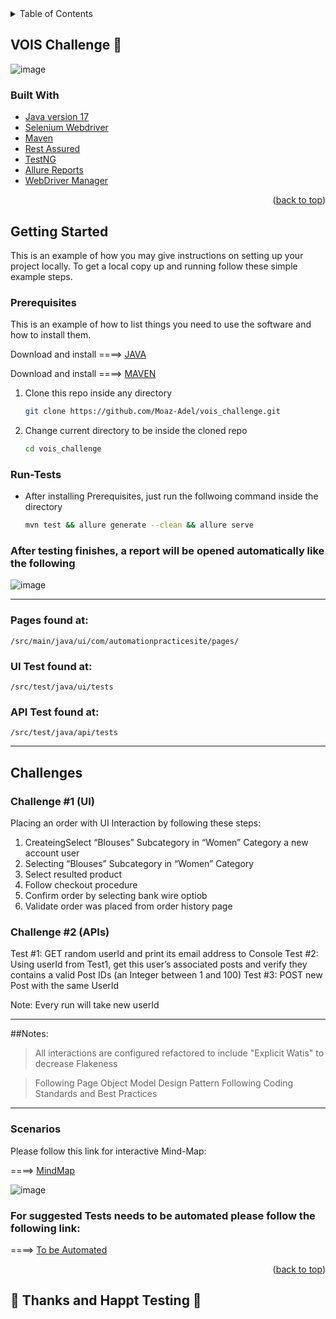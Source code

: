 <div id="top"></div>

<!-- TABLE OF CONTENTS -->
<details>
  <summary>Table of Contents</summary>
  <ol>
    <li>
      <a href="#About-the-Challenge">About The Challenge</a>
      <ul>
        <li><a href="#built-with">Built With</a></li>
      </ul>
    </li>
    <li>
      <a href="#getting-started">Getting Started</a>
      <ul>
        <li><a href="#prerequisites">Prerequisites</a></li>
        <li><a href="#Run-Tests">Run Tests</a></li>
        <li><a href="#Scenarios">Scenarios</a></li>
        <li><a href="#Challenges">Challenges</a></li>
      </ul>
    </li>
  </ol>
</details>



<!-- ABOUT THE PROJECT -->
## VOIS Challenge 🤖

![image](https://user-images.githubusercontent.com/66737098/153053941-a3c0cccc-bfce-47f7-a477-7acc25ae82ed.png)


### Built With

* [Java version 17](https://https://www.java.com/)
* [Selenium Webdriver](https://www.selenium.dev/)
* [Maven](https://maven.apache.org/)
* [Rest Assured](https://rest-assured.io/)
* [TestNG](https://testng.org/)
* [Allure Reports](https://docs.qameta.io/)
* [WebDriver Manager](https://github.com/bonigarcia/webdrivermanager)

<p align="right">(<a href="#top">back to top</a>)</p>



<!-- GETTING STARTED -->
## Getting Started

This is an example of how you may give instructions on setting up your project locally.
To get a local copy up and running follow these simple example steps.

### Prerequisites

This is an example of how to list things you need to use the software and how to install them.

Download and install  ====> [JAVA](https://www.digitalocean.com/community/tutorials/how-to-install-java-with-apt-on-ubuntu-18-04)

Download and install  ====> [MAVEN](https://maven.apache.org/install.html)


1. Clone this repo inside any directory
   ```sh
   git clone https://github.com/Moaz-Adel/vois_challenge.git
   ```
2. Change current directory to be inside the cloned repo
   ```sh
   cd vois_challenge
   ```

### Run-Tests
* After installing Prerequisites, just run the follwoing command inside the directory

   ```sh
   mvn test && allure generate --clean && allure serve
   ```
   
### After testing finishes, a report will be opened automatically like the following

![image](https://user-images.githubusercontent.com/66737098/153090168-10894799-0ba8-41eb-8081-49504141588a.png)

-----------------

### Pages found at:

```
/src/main/java/ui/com/automationpracticesite/pages/
```

### UI Test found at:

```
/src/test/java/ui/tests
```


### API Test found at:

```
/src/test/java/api/tests
```
------------------


## Challenges

### Challenge #1 (UI)
  Placing an order with UI Interaction by following these steps:
  
  1. CreateingSelect “Blouses” Subcategory in “Women” Category a new account user
  2. Selecting “Blouses” Subcategory in “Women” Category
  3. Select resulted product
  4. Follow checkout procedure
  5. Confirm order by selecting bank wire optiob
  6. Validate order was placed from order history page


### Challenge #2 (APIs)
  Test #1:
  GET random userId and print its email address to Console
  Test #2:
  Using userId from Test1, get this user’s associated posts and verify they contains a valid Post IDs (an Integer between 1 and 100)
  Test #3:
  POST new Post with the same UserId
  
  Note:
  Every run will take new userId
  
-------------------
##Notes:

> All interactions are configured refactored to include
> "Explicit Watis" to decrease Flakeness

> Following Page Object Model Design Pattern
> Following Coding Standards and Best Practices
--------------------------------
   
### Scenarios

Please follow this link for interactive Mind-Map:

   ====>  [MindMap](https://coggle.it/diagram/YgKgtTieqDCciCC_/t/automationpractice)
   
   ![image](https://user-images.githubusercontent.com/66737098/153052818-920b117f-e387-4e91-96ba-6ea4d5a0fb4a.png)
   
### For suggested Tests needs to be automated please follow the following link:

   ====>   [To be Automated](https://www.notion.so/VOIS-Challenge-Scenarios-to-be-automated-11052232069f427b9e8e8c3acf2076fd)



<p align="right">(<a href="#top">back to top</a>)</p>


## 🤖 Thanks and Happt Testing 🐞

